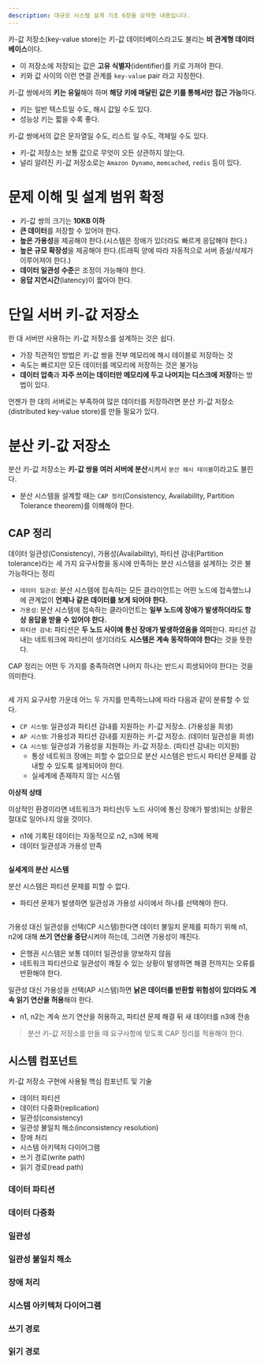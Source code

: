 ```yaml
---
description: 대규모 시스템 설계 기초 6장을 요약한 내용입니다.
---
```


카-값 저장소(key-value store)는 키-값 데이터베이스라고도 불리는 **비 관계형 데이터베이스**이다.
- 이 저장소에 저장되는 값은 **고유 식별자**(identifier)를 키로 가져야 한다.
- 키와 값 사이의 이런 연결 관계를 `key-value` pair 라고 지칭한다.

키-값 쌍에서의 **키는 유일**해야 하며 **해당 키에 매달린 값은 키를 통해서만 접근 가능**하다.
- 키는 일반 텍스트일 수도, 해시 값일 수도 있다.
- 성능상 키는 짧을 수록 좋다.

키-값 쌍에서의 값은 문자열일 수도, 리스트 일 수도, 객체일 수도 있다.
- 키-값 저장소는 보통 값으로 무엇이 오든 상관하지 않는다.
- 널리 알려진 키-값 저장소로는 `Amazon Dynamo`, `memcached`, `redis` 등이 있다.

# 문제 이해 및 설계 범위 확정

- 키-값 쌍의 크기는 **10KB 이하**
- **큰 데이터**를 저장할 수 있어야 한다.
- **높은 가용성**을 제공해야 한다.(시스템은 장애가 있더라도 빠르게 응답해야 한다.)
- **높은 규모 확장성**을 제공해야 한다.(트래픽 양에 따라 자동적으로 서버 증설/삭제가 이루어져야 한다.)
- **데이터 일관성 수준**은 조정이 가능해야 한다.
- **응답 지연시간**(latency)이 짧아야 한다.

# 단일 서버 키-값 저장소

한 대 서버만 사용하는 키-값 저장소를 설계하는 것은 쉽다.
- 가장 직관적인 방법은 키-값 쌍을 전부 메모리에 해시 테이블로 저장하는 것
- 속도는 빠르지만 모든 데이터를 메모리에 저장하는 것은 불가능
- **데이터 압축**과 **자주 쓰이는 데이터만 메모리에 두고 나머지는 디스크에 저장**하는 방법이 있다.

언젠가 한 대의 서버로는 부족하여 많은 데이터를 저장하려면 분산 키-값 저장소(distributed key-value store)를 만들 필요가 있다.

# 분산 키-값 저장소

분산 키-값 저장소는 **키-값 쌍을 여러 서버에 분산**시켜서 `분산 해시 테이블`이라고도 불린다.
- 분산 시스템을 설계할 때는 `CAP 정리`(Consistency, Availability, Partition Tolerance theorem)를 이해해야 한다.

## CAP 정리

데이터 일관성(Consistency), 가용성(Availability), 파티션 감내(Partition tolerance)라는 세 가지 요구사항을 동시에 만족하는 분산 시스템을 설계하는 것은 불가능하다는 정리
- `데이터 일관성`: 분산 시스템에 접속하는 모든 클라이언트는 어떤 노드에 접속했느냐에 관계없이 **언제나 같은 데이터를 보게 되어야 한다.**
- `가용성`: 분산 시스템에 접속하는 클라이언트는 **일부 노드에 장애가 발생하더라도 항상 응답을 받을 수 있어야 한다.**
- `파티션 감내`: 파티션은 **두 노드 사이에 통신 장애가 발생하였음을 의미**한다. 파티션 감내는 네트워크에 파티션이 생기더라도 **시스템은 계속 동작하여야 한다**는 것을 뜻한다.

CAP 정리는 어떤 두 가지를 충족하려면 나머지 하나는 반드시 희생되어야 한다는 것을 의미한다.

<figure><img src="../../.gitbook/assets/system-design-interview/6-1.png" alt=""><figcaption></figcaption></figure>

세 가지 요구사항 가운데 어느 두 가지를 만족하느냐에 따라 다음과 같이 분류할 수 있다.

- `CP 시스템`: 일관성과 파티션 감내를 지원하는 키-값 저장소. (가용성을 희생)
- `AP 시스템`: 가용성과 파티션 감내를 지원하는 키-값 저장소. (데이터 일관성을 희생)
- `CA 시스템`: 일관성과 가용성을 지원하는 키-값 저장소. (파티션 감내는 미지원)
  - 통상 네트워크 장애는 피할 수 없으므로 분산 시스템은 반드시 파티션 문제를 감내할 수 있도록 설계되어야 한다.
  - 실세계에 존재하지 않는 시스템

**이상적 상태**

이상적인 환경이라면 네트워크가 파티션(두 노드 사이에 통신 장애가 발생)되는 상황은 절대로 일어나지 않을 것이다.
- n1에 기록된 데이터는 자동적으로 n2, n3에 복제
- 데이터 일관성과 가용성 만족

<figure><img src="../../.gitbook/assets/system-design-interview/6-2.png" alt=""><figcaption></figcaption></figure>

**실세계의 분산 시스템**

분산 시스템은 파티션 문제를 피할 수 없다.
- 파티션 문제가 발생하면 일관성과 가용성 사이에서 하나를 선택해야 한다.

<figure><img src="../../.gitbook/assets/system-design-interview/6-2.png" alt=""><figcaption></figcaption></figure>

가용성 대신 일관성을 선택(CP 시스템)한다면 데이터 불일치 문제를 피하기 위해 n1, n2에 대해 **쓰기 연산을 중단**시켜야 하는데, 그러면 가용성이 깨진다.
- 은행권 시스템은 보통 데이터 일관성을 양보하지 않음
- 네트워크 파티션으로 일관성이 깨질 수 있는 상황이 발생하면 해결 전까지는 오류를 반환해야 한다.

일관성 대신 가용성을 선택(AP 시스템)하면 **낡은 데이터를 반환할 위험성이 있더라도 계속 읽기 연산을 허용**해야 한다.
- n1, n2는 계속 쓰기 연산을 허용하고, 파티션 문제 해결 뒤 새 데이터를 n3에 전송

> 분산 키-값 저장소를 만들 때 요구사항에 맞도록 CAP 정리를 적용해야 한다.

## 시스템 컴포넌트

키-값 저장소 구현에 사용될 핵심 컴포넌트 및 기술
- 데이터 파티션
- 데이터 다중화(replication)
- 일관성(consistency)
- 일관성 불일치 해소(inconsistency resolution)
- 장애 처리
- 시스템 아키텍처 다이어그램
- 쓰기 경로(write path)
- 읽기 경로(read path)

### 데이터 파티션

### 데이터 다중화

### 일관성

### 일관성 불일치 해소

### 장애 처리

### 시스템 아키텍처 다이어그램

### 쓰기 경로

### 읽기 경로

